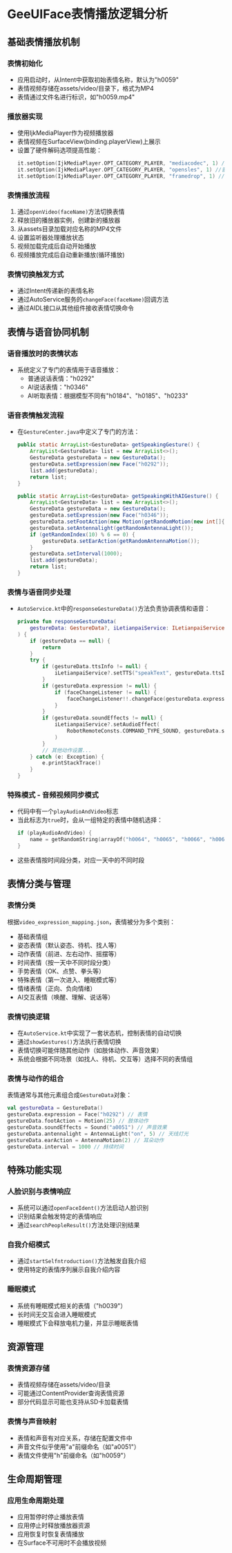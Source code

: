 # GeeUIFace表情播放逻辑分析

## 基础表情播放机制

### 表情初始化
- 应用启动时，从Intent中获取初始表情名称，默认为"h0059"
- 表情视频存储在assets/video/目录下，格式为MP4
- 表情通过文件名进行标识，如"h0059.mp4"

### 播放器实现
- 使用IjkMediaPlayer作为视频播放器
- 表情视频在SurfaceView(binding.playerView)上展示
- 设置了硬件解码选项提高性能：
  ```kotlin
  it.setOption(IjkMediaPlayer.OPT_CATEGORY_PLAYER, "mediacodec", 1) //视频硬件解码
  it.setOption(IjkMediaPlayer.OPT_CATEGORY_PLAYER, "opensles", 1) //音频硬件解码
  it.setOption(IjkMediaPlayer.OPT_CATEGORY_PLAYER, "framedrop", 1) //设置跳帧
  ```

### 表情播放流程
1. 通过`openVideo(faceName)`方法切换表情
2. 释放旧的播放器实例，创建新的播放器
3. 从assets目录加载对应名称的MP4文件
4. 设置监听器处理播放状态
5. 视频加载完成后自动开始播放
6. 视频播放完成后自动重新播放(循环播放)

### 表情切换触发方式
- 通过Intent传递新的表情名称
- 通过AutoService服务的`changeFace(faceName)`回调方法
- 通过AIDL接口从其他组件接收表情切换命令

## 表情与语音协同机制

### 语音播放时的表情状态
- 系统定义了专门的表情用于语音播放：
  - 普通说话表情："h0292"
  - AI说话表情："h0346"
  - AI听取表情：根据模型不同有"h0184"、"h0185"、"h0233"

### 语音表情触发流程
- 在`GestureCenter.java`中定义了专门的方法：
  ```java
  public static ArrayList<GestureData> getSpeakingGesture() {
      ArrayList<GestureData> list = new ArrayList<>();
      GestureData gestureData = new GestureData();
      gestureData.setExpression(new Face("h0292"));
      list.add(gestureData);
      return list;
  }

  public static ArrayList<GestureData> getSpeakingWithAIGesture() {
      ArrayList<GestureData> list = new ArrayList<>();
      GestureData gestureData = new GestureData();
      gestureData.setExpression(new Face("h0346"));
      gestureData.setFootAction(new Motion(getRandomMotion(new int[]{25, 26, 28, 55, 56})));
      gestureData.setAntennalight(getRandomAntennaLight());
      if (getRandomIndex(10) % 6 == 0) {
          gestureData.setEarAction(getRandomAntennaMotion());
      }
      gestureData.setInterval(1000);
      list.add(gestureData);
      return list;
  }
  ```

### 表情与语音同步处理
- `AutoService.kt`中的`responseGestureData()`方法负责协调表情和语音：
  ```kotlin
  private fun responseGestureData(
      gestureData: GestureData?, iLetianpaiService: ILetianpaiService?
  ) {
      if (gestureData == null) {
          return
      }
      try {
          if (gestureData.ttsInfo != null) {
              iLetianpaiService?.setTTS("speakText", gestureData.ttsInfo.tts)
          }
          if (gestureData.expression != null) {
              if (faceChangeListener != null) {
                  faceChangeListener!!.changeFace(gestureData.expression.face)
              }
          }
          if (gestureData.soundEffects != null) {
              iLetianpaiService?.setAudioEffect(
                  RobotRemoteConsts.COMMAND_TYPE_SOUND, gestureData.soundEffects.sound
              )
          }
          // 其他动作设置...
      } catch (e: Exception) {
          e.printStackTrace()
      }
  }
  ```

### 特殊模式 - 音频视频同步模式
- 代码中有一个`playAudioAndVideo`标志
- 当此标志为`true`时，会从一组特定的表情中随机选择：
  ```kotlin
  if (playAudioAndVideo) {
      name = getRandomString(arrayOf("h0064", "h0065", "h0066", "h0067", "h0068", "h0069", "h0070", "h0071", "h0072", "h0073", "h0074", "h0075"))
  }
  ```
- 这些表情按时间段分类，对应一天中的不同时段

## 表情分类与管理

### 表情分类
根据`video_expression_mapping.json`，表情被分为多个类别：
- 基础表情组
- 姿态表情（默认姿态、待机、找人等）
- 动作表情（前进、左右动作、摇摆等）
- 时间表情（按一天中不同时段分类）
- 手势表情（OK、点赞、拳头等）
- 特殊表情（第一次进入、睡眠模式等）
- 情绪表情（正向、负向情绪）
- AI交互表情（唤醒、理解、说话等）

### 表情切换逻辑
- 在`AutoService.kt`中实现了一套状态机，控制表情的自动切换
- 通过`showGestures()`方法执行表情切换
- 表情切换可能伴随其他动作（如肢体动作、声音效果）
- 系统会根据不同场景（如找人、待机、交互等）选择不同的表情组

### 表情与动作的组合
表情通常与其他元素组合成`GestureData`对象：
```kotlin
val gestureData = GestureData()
gestureData.expression = Face("h0292") // 表情
gestureData.footAction = Motion(25) // 肢体动作
gestureData.soundEffects = Sound("a0051") // 声音效果
gestureData.antennalight = AntennaLight("on", 5) // 天线灯光
gestureData.earAction = AntennaMotion(2) // 耳朵动作
gestureData.interval = 1000 // 持续时间
```

## 特殊功能实现

### 人脸识别与表情响应
- 系统可以通过`openFaceIdent()`方法启动人脸识别
- 识别结果会触发特定的表情响应
- 通过`searchPeopleResult()`方法处理识别结果

### 自我介绍模式
- 通过`startSelfntroduction()`方法触发自我介绍
- 使用特定的表情序列展示自我介绍内容

### 睡眠模式
- 系统有睡眠模式相关的表情（"h0039"）
- 长时间无交互会进入睡眠模式
- 睡眠模式下会释放电机力量，并显示睡眠表情

## 资源管理

### 表情资源存储
- 表情视频存储在assets/video/目录
- 可能通过ContentProvider查询表情资源
- 部分代码显示可能也支持从SD卡加载表情

### 表情与声音映射
- 表情和声音有对应关系，存储在配置文件中
- 声音文件似乎使用"a"前缀命名（如"a0051"）
- 表情文件使用"h"前缀命名（如"h0059"）

## 生命周期管理

### 应用生命周期处理
- 应用暂停时停止播放表情
- 应用停止时释放播放器资源
- 应用恢复时恢复表情播放
- 在Surface不可用时不会播放视频 